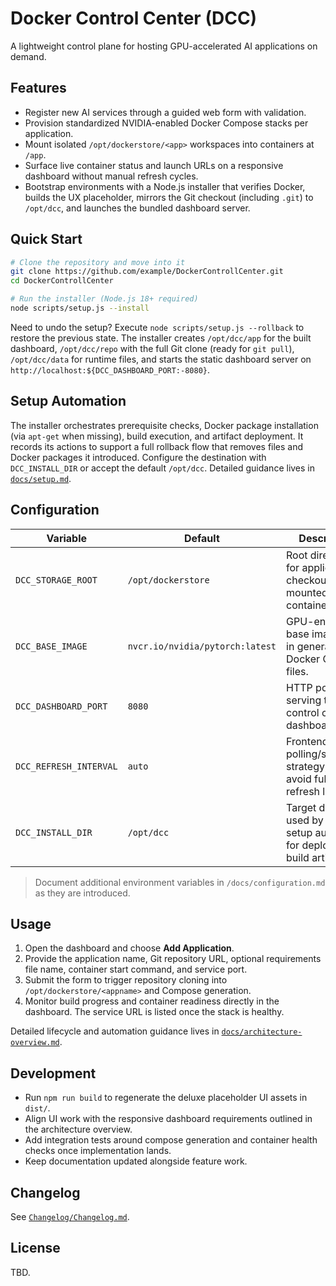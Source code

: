 # Docker Control Center (DCC)

A lightweight control plane for hosting GPU-accelerated AI applications on demand.

## Features
- Register new AI services through a guided web form with validation.
- Provision standardized NVIDIA-enabled Docker Compose stacks per application.
- Mount isolated `/opt/dockerstore/<app>` workspaces into containers at `/app`.
- Surface live container status and launch URLs on a responsive dashboard without manual refresh cycles.
- Bootstrap environments with a Node.js installer that verifies Docker, builds the UX placeholder, mirrors the Git checkout (including `.git`) to `/opt/dcc`, and launches the bundled dashboard server.

## Quick Start
```bash
# Clone the repository and move into it
git clone https://github.com/example/DockerControllCenter.git
cd DockerControllCenter

# Run the installer (Node.js 18+ required)
node scripts/setup.js --install
```

Need to undo the setup? Execute `node scripts/setup.js --rollback` to restore the previous state. The installer creates `/opt/dcc/app` for the built dashboard, `/opt/dcc/repo` with the full Git clone (ready for `git pull`), `/opt/dcc/data` for runtime files, and starts the static dashboard server on `http://localhost:${DCC_DASHBOARD_PORT:-8080}`.

## Setup Automation
The installer orchestrates prerequisite checks, Docker package installation (via `apt-get` when
missing), build execution, and artifact deployment. It records its actions to support a full
rollback flow that removes files and Docker packages it introduced. Configure the destination with
`DCC_INSTALL_DIR` or accept the default `/opt/dcc`. Detailed guidance lives in
[`docs/setup.md`](docs/setup.md).

## Configuration
| Variable | Default | Description |
| --- | --- | --- |
| `DCC_STORAGE_ROOT` | `/opt/dockerstore` | Root directory for application checkouts mounted into containers. |
| `DCC_BASE_IMAGE` | `nvcr.io/nvidia/pytorch:latest` | GPU-enabled base image used in generated Docker Compose files. |
| `DCC_DASHBOARD_PORT` | `8080` | HTTP port for serving the control center dashboard. |
| `DCC_REFRESH_INTERVAL` | `auto` | Frontend polling/streaming strategy; must avoid full page refresh loops. |
| `DCC_INSTALL_DIR` | `/opt/dcc` | Target directory used by the setup automation for deploying build artifacts. |

> Document additional environment variables in `/docs/configuration.md` as they are introduced.

## Usage
1. Open the dashboard and choose **Add Application**.
2. Provide the application name, Git repository URL, optional requirements file name, container start command, and service port.
3. Submit the form to trigger repository cloning into `/opt/dockerstore/<appname>` and Compose generation.
4. Monitor build progress and container readiness directly in the dashboard. The service URL is listed once the stack is healthy.

Detailed lifecycle and automation guidance lives in [`docs/architecture-overview.md`](docs/architecture-overview.md).

## Development
- Run `npm run build` to regenerate the deluxe placeholder UI assets in `dist/`.
- Align UI work with the responsive dashboard requirements outlined in the architecture overview.
- Add integration tests around compose generation and container health checks once implementation lands.
- Keep documentation updated alongside feature work.

## Changelog
See [`Changelog/Changelog.md`](Changelog/Changelog.md).

## License
TBD.
